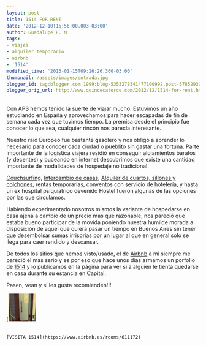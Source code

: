 ```yaml
---
layout: post
title: 1514 FOR RENT
date: '2012-12-10T15:56:00.003-03:00'
author: Guadalupe F. M
tags:
- viajes
- alquiler temporario
- airbnb
- '1514'
modified_time: '2013-01-15T09:26:26.360-03:00'
thumbnail: /assets/images/entrada.jpg
blogger_id: tag:blogger.com,1999:blog-5353278341477100992.post-5785293038864942997
blogger_orig_url: http://www.quincecatorce.com/2012/12/1514-for-rent.html
---
```


Con APS hemos tenido la suerte de viajar mucho. Estuvimos un año estudiando en España y aprovechamos para hacer escapadas de fin de semana cada vez que tuvimos tiempo. La premisa desde el principio fue conocer lo que sea, cualquier rincón nos parecía interesante.

  


Nuestro raid Europeo fue bastante gasolero y nos obligó a aprender lo necesario para conocer cada ciudad o pueblito sin gastar una fortuna. Parte importante de la logística viajera residió en conseguir alojamientos baratos (y decentes) y buceando en internet descubrimos que existe una cantidad importante de modalidades de hospedaje no tradicional.

  


[Couchsurfing](https://www.couchsurfing.org/), [Intercambio de casas](http://www.intercambiocasas.com/), [Alquiler de cuartos, sillones y colchones](http://www.airbnb.com/), rentas temporarias, conventos con servicio de hotelería, y hasta un ex hospital psiquiatrico devenido Hostel fueron algunas de las opciones por las que circulamos.

  


Habiendo experimentado nosotros mismos la variante de hospedarse en casa ajena a cambio de un precio mas que razonable, nos pareció que estaba bueno participar de la movida poniendo nuestra humilde morada a disposición de aquel que quiera pasar un tiempo en Buenos Aires sin tener que desembolsar sumas irrisorias por un lugar al que en general solo se llega para caer rendido y descansar.

  


De todos los sitios que hemos visto/usado, el de [Airbnb](http://es.airbnb.com/) a mi siempre me pareció el mas serio y es por eso que hace unos días armamos un porfolio de [1514](https://www.airbnb.es/rooms/611172) y lo publicamos en la página para ver si a alguien le tienta quedarse en casa durante su estancia en Capital. 

  


Pasen, vean y si les gusta recomienden!!!

  


 [![](/assets/images/entrada.jpg)

                                                                        [VISITA 1514](https://www.airbnb.es/rooms/611172)

  

